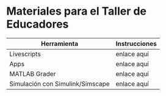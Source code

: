 # Materiales para el Taller de Educadores

| Herramienta                      | Instrucciones |
|----------------------------------|-------------|
| Livescripts                      | enlace aquí |
| Apps                             | enlace aquí |
| MATLAB Grader                    | enlace aquí |
| Simulación con Simulink/Simscape | enlace aquí |
